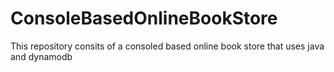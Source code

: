 # ConsoleBasedOnlineBookStore
This repository consits of a consoled based online book store that uses java and dynamodb
